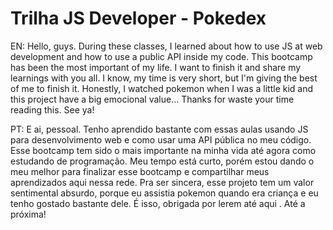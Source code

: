 # Trilha JS Developer - Pokedex

EN: Hello, guys. During these classes, I learned about how to use JS at web development and how to use a public API inside my code.
This bootcamp has been the most important of my life. I want to finish it and share my learnings with you all. I know, my time is very short, but I'm giving the best of me to finish it. Honestly, I watched pokemon when I was a little kid and this project have a big emocional value...
Thanks for waste your time reading this.
See ya!

PT: E ai, pessoal. Tenho aprendido bastante com essas aulas usando JS para desenvolvimento web e como usar uma API pública no meu código.
Esse bootcamp tem sido o mais importante na minha vida até agora como estudando de programação. Meu tempo está curto, porém estou dando o meu melhor para finalizar esse bootcamp e compartilhar meus aprendizados aqui nessa rede. Pra ser sincera, esse projeto tem um valor sentimental absurdo, porque eu assistia pokemon quando era criança e eu tenho gostado bastante dele.
É isso, obrigada por lerem até aqui .
Até a próxima!
